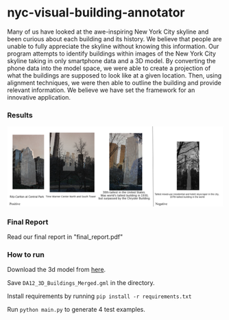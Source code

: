 # nyc-visual-building-annotator

Many of us have looked at the awe-inspiring New York City skyline and been curious about each building and its history. We believe that people are unable to fully appreciate the skyline without knowing this information. Our program attempts to identify buildings within images of the New York City skyline taking in only smartphone data and a 3D model. By converting the phone data into the model space, we were able to create a projection of what the buildings are supposed to look like at a given location. Then, using alignment techniques, we were then able to outline the building and provide relevant information. We believe we have set the framework for an innovative application.


### Results

![alt text](https://raw.githubusercontent.com/roop-pal/nyc-visual-building-annotator/master/results.png)


### Final Report

Read our final report in "final_report.pdf"

### How to run
Download the 3d model from [here](http://maps.nyc.gov/download/3dmodel/DA_WISE_GML.zip).

Save `DA12_3D_Buildings_Merged.gml` in the directory.

Install requirements by running `pip install -r requirements.txt`

Run `python main.py` to generate 4 test examples.
